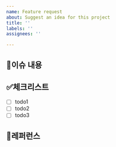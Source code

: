 ```yaml
---
name: Feature request
about: Suggest an idea for this project
title: ''
labels: ''
assignees: ''

---
```


## :speech_balloon:이슈 내용


## :white_check_mark:체크리스트
- [ ] todo1  
- [ ] todo2
- [ ] todo3

## :eyes:레퍼런스
